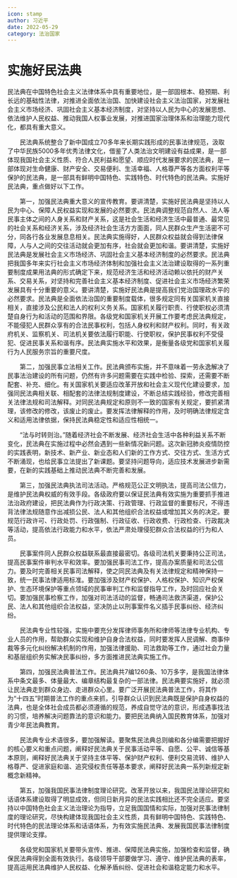 ```yaml
---
icon: stamp
author: 习近平
date: 2022-05-29
category: 法治国家
---
```


# 实施好民法典

民法典在中国特色社会主义法律体系中具有重要地位，是一部固根本、稳预期、利长远的基础性法律，对推进全面依法治国、加快建设社会主义法治国家，对发展社会主义市场经济、巩固社会主义基本经济制度，对坚持以人民为中心的发展思想、依法维护人民权益、推动我国人权事业发展，对推进国家治理体系和治理能力现代化，都具有重大意义。

　　民法典系统整合了新中国成立70多年来长期实践形成的民事法律规范，汲取了中华民族5000多年优秀法律文化，借鉴了人类法治文明建设有益成果，是一部体现我国社会主义性质、符合人民利益和愿望、顺应时代发展要求的民法典，是一部体现对生命健康、财产安全、交易便利、生活幸福、人格尊严等各方面权利平等保护的民法典，是一部具有鲜明中国特色、实践特色、时代特色的民法典。实施好民法典，重点做好以下工作。

　　第一，加强民法典重大意义的宣传教育。要讲清楚，实施好民法典是坚持以人民为中心、保障人民权益实现和发展的必然要求。民法典调整规范自然人、法人等民事主体之间的人身关系和财产关系，这是社会生活和经济生活中最普通、最常见的社会关系和经济关系，涉及经济社会生活方方面面，同人民群众生产生活密不可分，同各行各业发展息息相关。民法典实施得好，人民群众权益就会得到法律保障，人与人之间的交往活动就会更加有序，社会就会更加和谐。要讲清楚，实施好民法典是发展社会主义市场经济、巩固社会主义基本经济制度的必然要求。民法典把我国多年来实行社会主义市场经济体制和加强社会主义法治建设取得的一系列重要制度成果用法典的形式确定下来，规范经济生活和经济活动赖以依托的财产关系、交易关系，对坚持和完善社会主义基本经济制度、促进社会主义市场经济繁荣发展具有十分重要的意义。要讲清楚，实施好民法典是提高我们党治国理政水平的必然要求。民法典是全面依法治国的重要制度载体，很多规定同有关国家机关直接相关，直接涉及公民和法人的权利义务关系。国家机关履行职责、行使职权必须清楚自身行为和活动的范围和界限。各级党和国家机关开展工作要考虑民法典规定，不能侵犯人民群众享有的合法民事权利，包括人身权利和财产权利。同时，有关政府机关、监察机关、司法机关要依法履行职能、行使职权，保护民事权利不受侵犯、促进民事关系和谐有序。民法典实施水平和效果，是衡量各级党和国家机关履行为人民服务宗旨的重要尺度。

　　第二，加强民事立法相关工作。民法典颁布实施，并不意味着一劳永逸解决了民事法治建设的所有问题，仍然有许多问题需要在实践中检验、探索，还需要不断配套、补充、细化。有关国家机关要适应改革开放和社会主义现代化建设要求，加强同民法典相关联、相配套的法律法规制度建设，不断总结实践经验，修改完善相关法律法规和司法解释。对同民法典规定和原则不一致的国家有关规定，要抓紧清理，该修改的修改，该废止的废止。要发挥法律解释的作用，及时明确法律规定含义和适用法律依据，保持民法典稳定性和适应性相统一。

　　“法与时转则治。”随着经济社会不断发展、经济社会生活中各种利益关系不断变化，民法典在实施过程中必然会遇到一些新情况新问题。这次新冠肺炎疫情防控的实践表明，新技术、新产业、新业态和人们新的工作方式、交往方式、生活方式不断涌现，也给民事立法提出了新课题。要坚持问题导向，适应技术发展进步新需要，在新的实践基础上推动民法典不断完善和发展。

　　第三，加强民法典执法司法活动。严格规范公正文明执法，提高司法公信力，是维护民法典权威的有效手段。各级政府要以保证民法典有效实施为重要抓手推进法治政府建设，把民法典作为行政决策、行政管理、行政监督的重要标尺，不得违背法律法规随意作出减损公民、法人和其他组织合法权益或增加其义务的决定。要规范行政许可、行政处罚、行政强制、行政征收、行政收费、行政检查、行政裁决等活动，提高依法行政能力和水平，依法严肃处理侵犯群众合法权益的行为和人员。

　　民事案件同人民群众权益联系最直接最密切。各级司法机关要秉持公正司法，提高民事案件审判水平和效率。要加强民事司法工作，提高办案质量和司法公信力。要及时完善相关民事司法解释，使之同民法典及有关法律规定和精神保持一致，统一民事法律适用标准。要加强涉及财产权保护、人格权保护、知识产权保护、生态环境保护等重点领域的民事审判工作和监督指导工作，及时回应社会关切。要加强民事检察工作，加强对司法活动的监督，畅通司法救济渠道，保护公民、法人和其他组织合法权益，坚决防止以刑事案件名义插手民事纠纷、经济纠纷。

　　民法典专业性较强，实施中要充分发挥律师事务所和律师等法律专业机构、专业人员的作用，帮助群众实现和维护自身合法权益，同时要发挥人民调解、商事仲裁等多元化纠纷解决机制的作用，加强法律援助、司法救助等工作，通过社会力量和基层组织务实解决民事纠纷，多方面推进民法典实施工作。

　　第四，加强民法典普法工作。民法典共7编1260条、10万多字，是我国法律体系中条文最多、体量最大、编章结构最复杂的一部法律。民法典要实施好，就必须让民法典走到群众身边、走进群众心里。要广泛开展民法典普法工作，将其作为“十四五”时期普法工作的重点来抓，引导群众认识到民法典既是保护自身权益的法典，也是全体社会成员都必须遵循的规范，养成自觉守法的意识，形成遇事找法的习惯，培养解决问题靠法的意识和能力。要把民法典纳入国民教育体系，加强对青少年民法典教育。

　　民法典专业术语很多，要加强解读。要聚焦民法典总则编和各分编需要把握好的核心要义和重点问题，阐释好民法典关于民事活动平等、自愿、公平、诚信等基本原则，阐释好民法典关于坚持主体平等、保护财产权利、便利交易流转、维护人格尊严、促进家庭和谐、追究侵权责任等基本要求，阐释好民法典一系列新规定新概念新精神。

　　第五，加强我国民事法律制度理论研究。改革开放以来，我国民法理论研究和话语体系建设取得了明显成效，但同日新月异的民法实践相比还不完全适应。要坚持以中国特色社会主义法治理论为指导，立足我国国情和实际，加强对民事法律制度的理论研究，尽快构建体现我国社会主义性质，具有鲜明中国特色、实践特色、时代特色的民法理论体系和话语体系，为有效实施民法典、发展我国民事法律制度提供理论支撑。

　　各级党和国家机关要带头宣传、推进、保障民法典实施，加强检查和监督，确保民法典得到全面有效执行。各级领导干部要做学习、遵守、维护民法典的表率，提高运用民法典维护人民权益、化解矛盾纠纷、促进社会和谐稳定能力和水平。